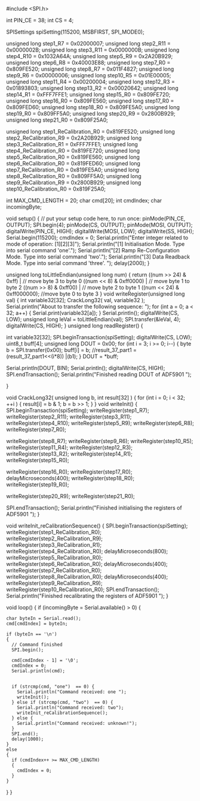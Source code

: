 #include <SPI.h>


int PIN_CE = 38;
int CS = 4;


SPISettings spiSetting(115200, MSBFIRST, SPI_MODE0);

unsigned long step1_R7 = 0x02000007;
unsigned long step2_R11 = 0x0000002B;
unsigned long step3_R11 = 0x0000000B;
unsigned long step4_R10 = 0x1032A64A;
unsigned long step5_R9 = 0x2A20B929;
unsigned long step6_R8 = 0x40003E88;
unsigned long step7_R0 = 0x809FE520;
unsigned long step8_R7 = 0x011F4827;
unsigned long step9_R6 = 0x00000006;
unsigned long step10_R5 = 0x01E00005;
unsigned long step11_R4 = 0x00200004;
unsigned long step12_R3 = 0x01893803;
unsigned long step13_R2 = 0x00020642;
unsigned long step14_R1 = 0xFFF7FFE1;
unsigned long step15_R0 = 0x809FE720;
unsigned long step16_R0 = 0x809FE560;
unsigned long step17_R0 = 0x809FED60;
unsigned long step18_R0 = 0x809FE5A0;
unsigned long step19_R0 = 0x809FF5A0;
unsigned long step20_R9 = 0x2800B929;
unsigned long step21_R0 = 0x809F25A0;

unsigned long step1_ReCalibration_R0 = 0x819FE520;
unsigned long step2_ReCalibration_R9 = 0x2A20B929;
unsigned long step3_ReCalibration_R1 = 0xFFF7FFE1;
unsigned long step4_ReCalibration_R0 = 0x819FE720;
unsigned long step5_ReCalibration_R0 = 0x819FE560;
unsigned long step6_ReCalibration_R0 = 0x819FED60;
unsigned long step7_ReCalibration_R0 = 0x819FE5A0;
unsigned long step8_ReCalibration_R0 = 0x809FF5A0;
unsigned long step9_ReCalibration_R9 = 0x2800B929;
unsigned long step10_ReCalibration_R0 = 0x819F25A0;

int MAX_CMD_LENGTH = 20;
char cmd[20];
int cmdIndex;
char incomingByte;

void setup()
{ // put your setup code here, to run once:
  pinMode(PIN_CE, OUTPUT);
  SPI.begin(4);
  pinMode(CS, OUTPUT);
  pinMode(MOSI, OUTPUT);
  digitalWrite(PIN_CE, HIGH);
  digitalWrite(MOSI, LOW);
  digitalWrite(SS, HIGH);
  Serial.begin(115200);
  cmdIndex = 0;
  Serial.println("Enter integer related to mode of operation: [1][2][3]");
  Serial.println("[1] Initialisation Mode. Type into serial command 'one'.");
  Serial.println("[2] Ramp Re-Configuration Mode. Type into serial command 'two'.");
  Serial.println("[3] Data Readback Mode. Type into serial command 'three'. ");
  delay(2000);
}

unsigned long toLittleEndian(unsigned long num)
{
  return ((num >> 24) & 0xff) | // move byte 3 to byte 0
         ((num << 8) & 0xff0000) | // move byte 1 to byte 2
         ((num >> 8) & 0xff00) | // move byte 2 to byte 1
         ((num << 24) & 0xff000000); //move byte 0 to byte 3
}
void writeRegister(unsigned long val)
{
  int variable32[32];
  CrackLong32( val,  variable32 );
  Serial.println("About to transfer the following sequence: ");
  for (int a = 0; a < 32; a++)
  {
    Serial.print(variable32[a]);
  }
  Serial.println();
  digitalWrite(CS, LOW);
  unsigned long leVal = toLittleEndian(val);
  SPI.transfer(&leVal, 4);
  digitalWrite(CS, HIGH);
}
unsigned long readRegister()
{

  int variable32[32];
  SPI.beginTransaction(spiSetting);
  digitalWrite(CS, LOW);
  uint8_t buff[4];
  unsigned long DOUT = 0x00;
  for (int i = 3; i >= 0; i--)
  {
    byte b = SPI.transfer(0x00);
    buff[i] = b;
    //result_37_part1 = (result_37_part1<<(i*8)) |(b1);
  }
  DOUT = *buff;

  Serial.println(DOUT, BIN);
  Serial.println();
  digitalWrite(CS, HIGH);
  SPI.endTransaction();
  Serial.println("Finished reading DOUT of ADF5901 ");


}

void CrackLong32( unsigned long b, int result[32] )
{
  for (int i = 0; i < 32; ++i )
  {
    result[i] = b & 1;
    b = b >> 1;
  }
}
void writeInit()
{
  SPI.beginTransaction(spiSetting);
  writeRegister(step1_R7);
  writeRegister(step2_R11);
  writeRegister(step3_R11);
  writeRegister(step4_R10);
  writeRegister(step5_R9);
  writeRegister(step6_R8);
  writeRegister(step7_R0);

  writeRegister(step8_R7);
  writeRegister(step9_R6);
  writeRegister(step10_R5);
  writeRegister(step11_R4);
  writeRegister(step12_R3);
  writeRegister(step13_R2);
  writeRegister(step14_R1);
  writeRegister(step15_R0);

  writeRegister(step16_R0);
  writeRegister(step17_R0);
  delayMicroseconds(400);
  writeRegister(step18_R0);
  writeRegister(step19_R0);

  writeRegister(step20_R9);
  writeRegister(step21_R0);

  SPI.endTransaction();
  Serial.println("Finished initialising the registers of ADF5901 ");
}

void writeInit_reCalibrationSequence()
{
  SPI.beginTransaction(spiSetting);
  writeRegister(step1_ReCalibration_R0);
  writeRegister(step2_ReCalibration_R9);
  writeRegister(step3_ReCalibration_R1);
  writeRegister(step4_ReCalibration_R0);
  delayMicroseconds(800);
  writeRegister(step5_ReCalibration_R0);
  writeRegister(step6_ReCalibration_R0);
  delayMicroseconds(400);
  writeRegister(step7_ReCalibration_R0);
  writeRegister(step8_ReCalibration_R0);
  delayMicroseconds(400);
  writeRegister(step9_ReCalibration_R9);
  writeRegister(step10_ReCalibration_R0);
  SPI.endTransaction();
  Serial.println("Finished recalibrating the registers of ADF5901 ");
}

void loop()
{
  if (incomingByte = Serial.available() > 0) {

    char byteIn = Serial.read();
    cmd[cmdIndex] = byteIn;

    if (byteIn == '\n')
    {
      // Command finished
      SPI.begin();

      cmd[cmdIndex - 1] = '\0';
      cmdIndex = 0;
      Serial.println(cmd);


      if (strcmp(cmd, "one")  == 0) {
        Serial.println("Command received: one ");
        writeInit();
      } else if (strcmp(cmd, "two")  == 0) {
        Serial.println("Command received: two");
        writeInit_reCalibrationSequence();
      } else {
        Serial.println("Command received: unknown!");
      }
      SPI.end();
      delay(1000);
    }
    else
    {
      if (cmdIndex++ >= MAX_CMD_LENGTH)
      {
        cmdIndex = 0;
      }
    }
  }
}
